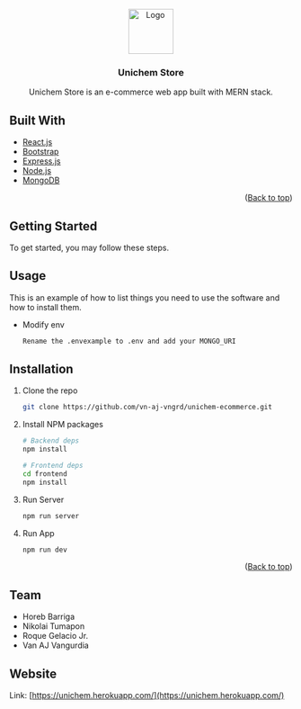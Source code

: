 <div id="top"></div>

<br />
<div align="center">
  <a href="https://unichem.herokuapp.com/">
    <img src="https://unichem.herokuapp.com/static/media/logo.2f2828760e344d57bf311fb1261e6c40.svg" alt="Logo" width="80" height="80">
  </a>

<h3 align="center">Unichem Store</h3>
  <p align="center">
    Unichem Store is an e-commerce web app built with MERN stack.
  </p>
</div>

## Built With

* [React.js](https://reactjs.org/)
* [Bootstrap](https://getbootstrap.com)
* [Express.js](https://expressjs.com/)
* [Node.js](https://nodejs.org/en/)
* [MongoDB](https://www.mongodb.com/)

<p align="right">(<a href="#top">Back to top</a>)</p>

## Getting Started

To get started, you may follow these steps.

## Usage

This is an example of how to list things you need to use the software and how to install them.

* Modify env

  ```sh
  Rename the .envexample to .env and add your MONGO_URI
  ```

## Installation

1. Clone the repo

   ```sh
   git clone https://github.com/vn-aj-vngrd/unichem-ecommerce.git
   ```
2. Install NPM packages

   ```sh
   # Backend deps
   npm install
   ```
   ```sh
   # Frontend deps
   cd frontend
   npm install
   ```
3. Run Server

   ```js
   npm run server
   ```
4. Run App

   ```js
   npm run dev
   ```

<p align="right">(<a href="#top">Back to top</a>)</p>

## Team

 - Horeb Barriga
 - Nikolai Tumapon
 - Roque Gelacio Jr.
 - Van AJ Vangurdia 

## Website

  Link: [https://unichem.herokuapp.com/](https://unichem.herokuapp.com/)

